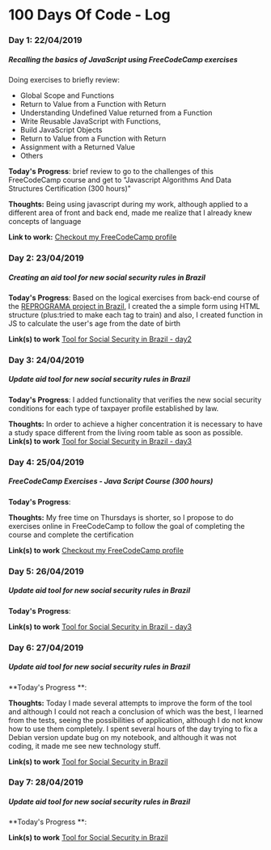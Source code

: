 # 100 Days Of Code - Log

### Day 1: 22/04/2019
##### Recalling the basics of JavaScript using FreeCodeCamp exercises
Doing exercises to briefly review:
- Global Scope and Functions
- Return to Value from a Function with Return
- Understanding Undefined Value returned from a Function
- Write Reusable JavaScript with Functions,
- Build JavaScript Objects
- Return to Value from a Function with Return
- Assignment with a Returned Value
- Others

**Today's Progress**: brief review to go to the challenges of this FreeCodeCamp course and get to "Javascript Algorithms And Data Structures Certification (300 hours)"

**Thoughts:** Being using javascript during my work, although applied to a different area of front and back end, made me realize that I already knew concepts of language

**Link to work:** [Checkout my FreeCodeCamp profile](https://www.freecodecamp.org/lilianguimaraes)

### Day 2: 23/04/2019
##### Creating an aid tool for new social security rules in Brazil
**Today's Progress**: Based on the logical exercises from back-end course of the [REPROGRAMA project in Brazil](https://github.com/reprograma/On1-Logica/tree/master/exercicios-aula), I created the a simple form using HTML structure (plus:tried to make each tag to train) and also, I created function in JS to calculate the user's age from the date of birth

**Link(s) to work** [Tool for Social Security in Brazil - day2](https://github.com/LiliGuimaraes/100-days-of-code/blob/master/SocialSecurityToll/day2.html)

### Day 3: 24/04/2019
##### Update aid tool for new social security rules in Brazil
**Today's Progress**: I added functionality that verifies the new social security conditions for each type of taxpayer profile established by law.

**Thoughts:** In order to achieve a higher concentration it is necessary to have a study space different from the living room table as soon as possible. 
**Link(s) to work** [Tool for Social Security in Brazil - day3](https://github.com/LiliGuimaraes/100-days-of-code/blob/master/SocialSecurityToll/day3.html)

### Day 4: 25/04/2019
##### FreeCodeCamp Exercises - Java Script Course (300 hours)
**Today's Progress**: 

**Thoughts:** My free time on Thursdays is shorter, so I propose to do exercises online in FreeCodeCamp to follow the goal of completing the course and complete the certification

**Link(s) to work** [Checkout my FreeCodeCamp profile](https://www.freecodecamp.org/lilianguimaraes)

### Day 5: 26/04/2019
##### Update aid tool for new social security rules in Brazil
**Today's Progress**: 

**Link(s) to work** [Tool for Social Security in Brazil - day3](https://github.com/LiliGuimaraes/100-days-of-code/blob/master/SocialSecurityToll)

### Day 6: 27/04/2019
##### Update aid tool for new social security rules in Brazil
**Today's Progress **: 

**Thoughts:** Today I made several attempts to improve the form of the tool and although I could not reach a conclusion of which was the best, I learned from the tests, seeing the possibilities of application, although I do not know how to use them completely. I spent several hours of the day trying to fix a Debian version update bug on my notebook, and although it was not coding, it made me see new technology stuff.

**Link(s) to work** [Tool for Social Security in Brazil](https://github.com/LiliGuimaraes/100-days-of-code/blob/master/SocialSecurityToll/day5.html)

### Day 7: 28/04/2019
##### Update aid tool for new social security rules in Brazil
**Today's Progress **: 

**Link(s) to work** [Tool for Social Security in Brazil](https://github.com/LiliGuimaraes/100-days-of-code/blob/master/SocialSecurityToll/day6.html)

